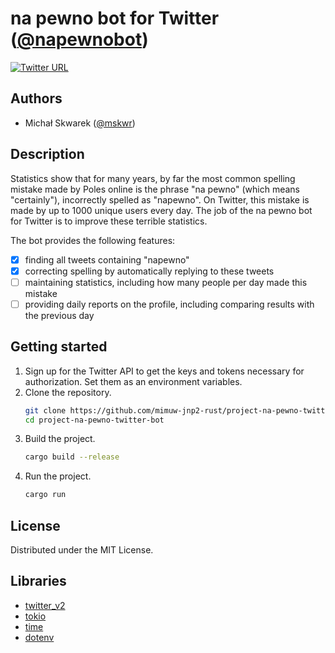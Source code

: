 # na pewno bot for Twitter ([@napewnobot](https://twitter.com/napewnobot))
[![Twitter URL](https://i.imgur.com/VHOYXx5.png)](https://twitter.com/napewnobot)

## Authors
- Michał Skwarek ([@mskwr](https://github.com/mskwr))

## Description
Statistics show that for many years, by far the most common spelling mistake made by Poles online is the phrase "na pewno" (which means "certainly"), incorrectly spelled as "napewno". On Twitter, this mistake is made by up to 1000 unique users every day. The job of the na pewno bot for Twitter is to improve these terrible statistics.

The bot provides the following features:
- [x] finding all tweets containing "napewno"
- [x] correcting spelling by automatically replying to these tweets
- [ ] maintaining statistics, including how many people per day made this mistake
- [ ] providing daily reports on the profile, including comparing results with the previous day

## Getting started
1. Sign up for the Twitter API to get the keys and tokens necessary for authorization. Set them as an environment variables.
2. Clone the repository.
   ```sh
   git clone https://github.com/mimuw-jnp2-rust/project-na-pewno-twitter-bot.git
   cd project-na-pewno-twitter-bot
   ```
3. Build the project.
   ```sh
   cargo build --release
   ```
4. Run the project.
   ```sh
   cargo run
   ```

## License
Distributed under the MIT License. <!-- See `LICENSE.txt` for more information. -->

## Libraries
- [twitter_v2](https://docs.rs/twitter-v2/latest/twitter_v2/)
- [tokio](https://docs.rs/tokio/latest/tokio/)
- [time](https://docs.rs/time/latest/time/)
- [dotenv](https://docs.rs/dotenv/latest/dotenv/)
